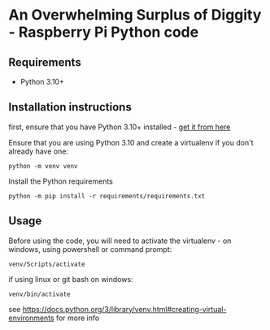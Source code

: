 # An Overwhelming Surplus of Diggity - Raspberry Pi Python code

## Requirements

* Python 3.10+

## Installation instructions

first, ensure that you have Python 3.10+ installed - [get it from here](https://python.org)

Ensure that you are using Python 3.10 and create a virtualenv if you don't already have one:

`python -m venv venv`

Install the Python requirements

`python -m pip install -r requirements/requirements.txt`


## Usage

Before using the code, you will need to activate the virtualenv - on windows, using powershell or command prompt:

`venv/Scripts/activate`

if using linux or git bash on windows:

`venv/bin/activate`

see https://docs.python.org/3/library/venv.html#creating-virtual-environments for more info